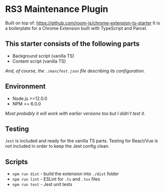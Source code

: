 # RS3 Maintenance Plugin

Built on top of: https://github.com/room-js/chrome-extension-ts-starter
It is a boilerplate for a Chrome Extension built with TypeScript and Parcel.

## This starter consists of the following parts

* Background script (vanilla TS)
* Content script (vanilla TS)

_And, of course, the `./manifest.json` file describing its configuration._

## Environment

* Node.js >=12.0.0
* NPM >= 6.0.0

_Most probably it will work with earlier versions too but I didn't test it._

## Testing

`Jest` is included and ready for the vanilla TS parts. Testing for React/Vue is not included in order to keep the Jest config clean.

## Scripts

* `npm run dist` - build the extension into `./dist` folder
* `npm run lint` - ESLint for `.ts` and `.tsx` files
* `npm run test` - Jest unit tests

